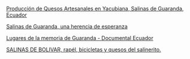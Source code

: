 
[Producción de Quesos Artesanales en Yacubiana, Salinas de Guaranda, Ecuador](https://www.youtube.com/watch?v=LMdoNmmZXbw)

[Salinas de Guaranda, una herencia de esperanza](https://www.youtube.com/watch?v=HLpiotCb12Q)

[Lugares de la memoria de Guaranda - Documental Ecuador](https://www.youtube.com/watch?v=ORgU1QfoSvM)

[SALINAS DE BOLIVAR, rapél, bicicletas y quesos del salinerito.](https://www.youtube.com/watch?v=eqhWB3RuC7w)
